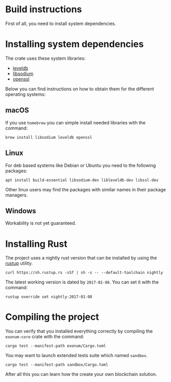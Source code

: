 # Build instructions
First of all, you need to install system dependencies.

# Installing system dependencies
The crate uses these system libraries:
* [leveldb](https://github.com/google/leveldb)
* [libsodium](https://download.libsodium.org/doc/)
* [openssl](https://www.openssl.org)

Below you can find instructions on how to obtain them for the different operating systems:

## macOS 
If you use `homebrew` you can simple install needed libraries with the command:
```shell
brew install libsodium leveldb openssl
```

## Linux
For deb based systems like Debian or Ubuntu you need to the following packages:
```shell
apt install build-essential libsodium-dev libleveldb-dev libssl-dev
```
Other linux users may find the packages with similar names in their package managers.

## Windows
Workability is not yet guaranteed.

# Installing Rust
The project uses a nightly rust version that can be installed by using the [rustup](https://www.rustup.rs) utility.

```shell
curl https://sh.rustup.rs -sSf | sh -s -- --default-toolchain nightly
```

The latest working version is dated by `2017-01-08`. You can set it with the command:
```shell
rustup override set nightly-2017-01-08
```

# Compiling the project 
You can verify that you installed everything correctly by compiling the `exonum-core` crate with the command:
```shell
cargo test --manifest-path exonum/Cargo.toml
```
You may want to launch extended tests suite which named `sandbox`.
```shell
cargo test --manifest-path sandbox/Cargo.toml
```
After all this you can learn how the create your own blockchain solution.
